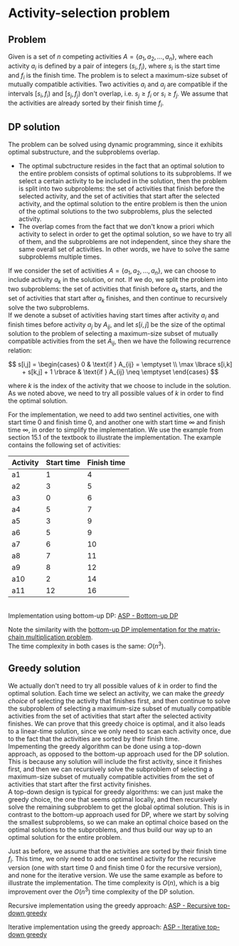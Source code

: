 # Activity-selection problem

## Problem

Given is a set of $n$ competing activities $A = \{a_1, a_2, \dots, a_n\}$, where each activity $a_i$ is defined by a pair of integers $(s_i, f_i)$, where $s_i$ is the start time and $f_i$ is the finish time. The problem is to select a maximum-size subset of mutually compatible activities. Two activities $a_i$ and $a_j$ are compatible if the intervals $[s_i, f_i)$ and $[s_j, f_j)$ don't overlap, i.e. $s_j \geq f_i$ or $s_i \geq f_j$. We assume that the activities are already sorted by their finish time $f_i$.

## DP solution

The problem can be solved using dynamic programming, since it exhibits optimal substructure, and the subproblems overlap.

- The optimal subctructure resides in the fact that an optimal solution to the entire problem consists of optimal solutions to its subproblems. If we select a certain activity to be included in the solution, then the problem is split into two subproblems: the set of activities that finish before the selected activity, and the set of activities that start after the selected activity, and the optimal solution to the entire problem is then the union of the optimal solutions to the two subproblems, plus the selected activity.
- The overlap comes from the fact that we don't know a priori which activity to select in order to get the optimal solution, so we have to try all of them, and the subproblems are not independent, since they share the same overall set of activities. In other words, we have to solve the same subproblems multiple times.

If we consider the set of activities $A = \{a_1, a_2, \dots, a_n\}$, we can choose to include activity $a_k$ in the solution, or not. If we do, we split the problem into two subproblems: the set of activities that finish before $a_k$ starts, and the set of activities that start after $a_k$ finishes, and then continue to recursively solve the two subproblems.  
If we denote a subset of activities having start times after activity $a_i$ and finish times before activity $a_j$ by $A_{ij}$, and let $s[i,j]$ be the size of the optimal solution to the problem of selecting a maximum-size subset of mutually compatible activities from the set $A_{ij}$, then we have the following recurrence relation:

$$
s[i,j] =  
\begin{cases}
0 & \text{if } A_{ij} = \emptyset \\
\max \lbrace s[i,k] + s[k,j] + 1 \rbrace  & \text{if } A_{ij} \neq \emptyset
\end{cases}
$$

where $k$ is the index of the activity that we choose to include in the solution. As we noted above, we need to try all possible values of $k$ in order to find the optimal solution.

For the implementation, we need to add two sentinel activities, one with start time $0$ and finish time $0$, and another one with start time $\infty$ and finish time $\infty$, in order to simplify the implementation. We use the example from section 15.1 of the textbook to illustrate the implementation. The example contains the following set of activities:

| Activity | Start time | Finish time |
| :--- | :--- | :--- |
| a1 | 1 | 4 |
| a2 | 3 | 5 |
| a3 | 0 | 6 |
| a4 | 5 | 7 |
| a5 | 3 | 9 |
| a6 | 5 | 9 |
| a7 | 6 | 10 |
| a8 | 7 | 11 |
| a9 | 8 | 12 |
| a10 | 2 | 14 |
| a11 | 12 | 16 |

&nbsp;&nbsp;&nbsp;&nbsp;&nbsp;&nbsp;  
Implementation using bottom-up DP: [ASP - Bottom-up DP](https://github.com/pl3onasm/AADS/blob/main/algorithms/greedy/activity-selection/asp-1.c)

Note the similarity with the [bottom-up DP implementation for the matrix-chain multiplication problem](https://github.com/pl3onasm/AADS/blob/main/algorithms/dynamic-programming/matrix-chain-mult/mcm-3.c).  
The time complexity in both cases is the same: $O(n^3)$.
&nbsp;&nbsp;&nbsp;&nbsp;&nbsp;&nbsp;  

## Greedy solution

We actually don't need to try all possible values of $k$ in order to find the optimal solution. Each time we select an activity, we can make the *greedy choice* of selecting the activity that finishes first, and then continue to solve the subproblem of selecting a maximum-size subset of mutually compatible activities from the set of activities that start after the selected activity finishes. We can prove that this greedy choice is optimal, and it also leads to a linear-time solution, since we only need to scan each activity once, due to the fact that the activities are sorted by their finish time.  
Impementing the greedy algorithm can be done using a top-down approach, as opposed to the bottom-up approach used for the DP solution. This is because any solution will include the first activity, since it finishes first, and then we can recursively solve the subproblem of selecting a maximum-size subset of mutually compatible activities from the set of activities that start after the first activity finishes.  
A top-down design is typical for greedy algorithms: we can just make the greedy choice, the one that seems optimal locally, and then recursively solve the remaining subproblem to get the global optimal solution. This is in contrast to the bottom-up approach used for DP, where we start by solving the smallest subproblems, so we can make an optimal choice based on the optimal solutions to the subproblems, and thus build our way up to an optimal solution for the entire problem.

Just as before, we assume that the activities are sorted by their finish time $f_i$. This time, we only need to add one sentinel activity for the recursive version (one with start time $0$ and finish time $0$ for the recursive version), and none for the iterative version. We use the same example as before to illustrate the implementation. The time complexity is $O(n)$, which is a big improvement over the $O(n^3)$ time complexity of the DP solution.  

Recursive implementation using the greedy approach: [ASP - Recursive top-down greedy](https://github.com/pl3onasm/AADS/blob/main/algorithms/greedy/activity-selection/asp-2.c)  

Iterative implementation using the greedy approach: [ASP - Iterative top-down greedy](https://github.com/pl3onasm/AADS/blob/main/algorithms/greedy/activity-selection/asp-3.c)  
